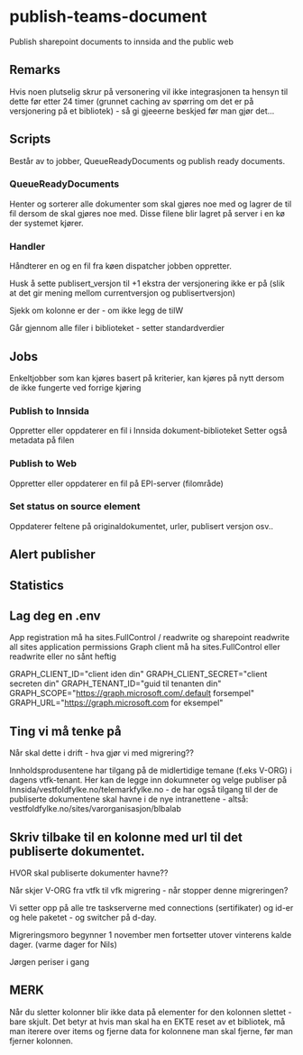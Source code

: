 # publish-teams-document
Publish sharepoint documents to innsida and the public web

## Remarks
Hvis noen plutselig skrur på versonering vil ikke integrasjonen ta hensyn til dette før etter 24 timer (grunnet caching av spørring om det er på versjonering på et bibliotek) - så gi gjeeerne beskjed før man gjør det...

## Scripts
Består av to jobber, QueueReadyDocuments og publish ready documents. 

### QueueReadyDocuments
Henter og sorterer alle dokumenter som skal gjøres noe med og lagrer de til fil dersom de skal gjøres noe med.
Disse filene blir lagret på server i en kø der systemet kjører.

### Handler
Håndterer en og en fil fra køen dispatcher jobben oppretter. 


Husk å sette publisert_versjon til +1 ekstra der versjonering ikke er på (slik at det gir mening mellom currentversjon og publisertversjon)

Sjekk om kolonne er der - om ikke legg de tilW

Går gjennom alle filer i biblioteket - setter standardverdier

## Jobs
Enkeltjobber som kan kjøres basert på kriterier, kan kjøres på nytt dersom de ikke fungerte ved forrige kjøring

### Publish to Innsida
Oppretter eller oppdaterer en fil i Innsida dokument-biblioteket
Setter også metadata på filen

### Publish to Web
Oppretter eller oppdaterer en fil på EPI-server (filområde)

### Set status on source element
Oppdaterer feltene på originaldokumentet, urler, publisert versjon osv..

## Alert publisher


## Statistics



## Lag deg en .env
App registration må ha sites.FullControl / readwrite og sharepoint readwrite all sites application permissions
Graph client må ha sites.FullControl eller readwrite eller no sånt heftig

GRAPH_CLIENT_ID="client iden din"
GRAPH_CLIENT_SECRET="client secreten din"
GRAPH_TENANT_ID="guid til tenanten din"
GRAPH_SCOPE="https://graph.microsoft.com/.default forsempel"
GRAPH_URL="https://graph.microsoft.com for eksempel"


## Ting vi må tenke på
Når skal dette i drift - hva gjør vi med migrering??

Innholdsprodusentene har tilgang på de midlertidige temane (f.eks V-ORG) i dagens vtfk-tenant. Her kan de legge inn dokumneter og velge publiser på Innsida/vestfoldfylke.no/telemarkfylke.no - de har også tilgang til der de publiserte dokumentene skal havne i de nye intranettene - altså:
vestfoldfylke.no/sites/varorganisasjon/blbalab


## Skriv tilbake til en kolonne med url til det publiserte dokumentet.


HVOR skal publiserte dokumenter havne??

Når skjer V-ORG fra vtfk til vfk migrering - når stopper denne migreringen?

Vi setter opp på alle tre taskserverne med connections (sertifikater) og id-er og hele paketet - og switcher på d-day.

Migreringsmoro begynner 1 november men fortsetter utover vinterens kalde dager. (varme dager for Nils)

Jørgen periser i gang

## MERK
Når du sletter kolonner blir ikke data på elementer for den kolonnen slettet - bare skjult. Det betyr at hvis man skal ha en EKTE reset av et bibliotek, må man iterere over items og fjerne data for kolonnene man skal fjerne, før man fjerner kolonnen.